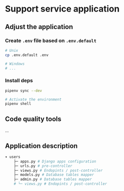 # Support service application


## Adjust the application

### Create `.env` file based on `.env.default`
```bash
# Unix
cp .env.default .env

# Windows
# ...
```



### Install deps

```bash
pipenv sync --dev

# Activate the environment
pipenv shell
```


## Code quality tools
...


## Application description
```bash
▾ users
    ├─ apps.py # Django apps configuration
    ├─ urls.py # pre-controller
    ├─ views.py # Endopints / post-controller
    ├─ models.py # Database tables mapper
    ├─ admin.py # Database tables mapper
    # └─ views.py # Endopints / post-controller
```
